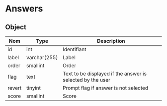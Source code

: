 # Answers

## Object

**Nom**               | **Type**      | **Description** 
----------------------|-------------  |-------------------
id                    | int           | Identifiant
label                 | varchar(255)  | Label
order                 | smallint      | Order
flag                  | text          | Text to be displayed if the answer is selected by the user
revert                | tinyint       | Prompt flag if answer is not selected
score                 | smallint      | Score
